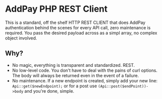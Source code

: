 # AddPay PHP REST Client
This is a standard, off the shelf HTTP REST CLIENT that does AddPay authentication behind the scenes for every API call, 
zero maintenance is required. You pass the desired payload across as a simpl array, no complex object involved.

## Why?
 - No magic, everything is transparent and standardized. REST.
 - No low-level code. You don't have to deal with the pains of curl options. The body will always be returned even in the event of a failure.
 - No maintenance. If a new endpoint is created, simply add your new line: `Api::get($newEndpoint);` or for a post use `(Api::post($endPoint))->body` and you're done, simple.
